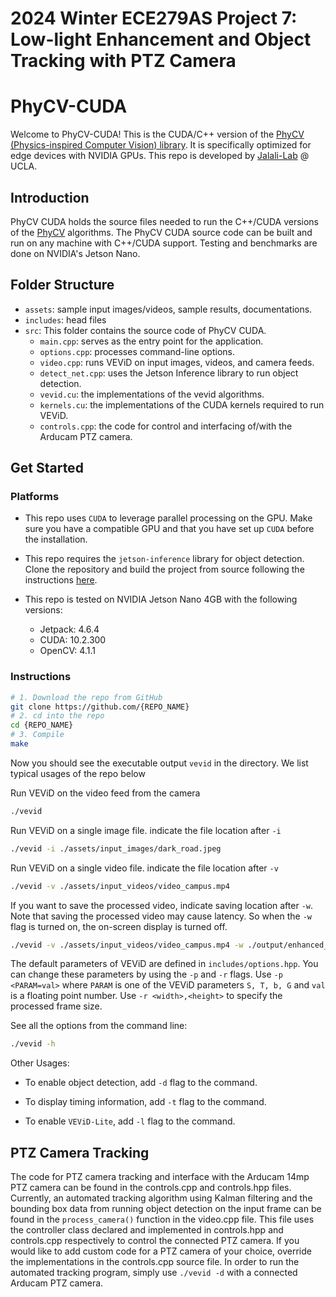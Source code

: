 # 2024 Winter ECE279AS Project 7: Low-light Enhancement and Object Tracking with PTZ Camera
# PhyCV-CUDA

Welcome to PhyCV-CUDA! This is the CUDA/C++ version of the [PhyCV (Physics-inspired Computer Vision) library](https://github.com/JalaliLabUCLA/phycv/). It is specifically optimized for edge devices with NVIDIA GPUs. This repo is developed by [Jalali-Lab](https://photonics.ucla.edu/) @ UCLA.
 
## Introduction 

PhyCV CUDA holds the source files needed to run the C++/CUDA versions of the [PhyCV](https://github.com/JalaliLabUCLA/phycv/) algorithms. The PhyCV CUDA source code can be built and run on any machine with C++/CUDA support. Testing and benchmarks are done on NVIDIA's Jetson Nano. 

## Folder Structure

- `assets`: sample input images/videos, sample results, documentations.
- `includes`: head files
- `src`: This folder contains the source code of PhyCV CUDA.
  - `main.cpp`: serves as the entry point for the application.
  - `options.cpp`: processes command-line options.
  - `video.cpp`: runs VEViD on input images, videos, and camera feeds.
  - `detect_net.cpp`: uses the Jetson Inference library to run object detection.
  - `vevid.cu`: the implementations of the vevid algorithms.
  - `kernels.cu`: the implementations of the CUDA kernels required to run VEViD. 
  - `controls.cpp`: the code for control and interfacing of/with the Arducam PTZ camera.

## Get Started

### Platforms 
- This repo uses `CUDA` to leverage parallel processing on the GPU. Make sure you have a compatible GPU and that you have set up `CUDA` before the installation.

- This repo requires the `jetson-inference` library for object detection. Clone the repository and build the project from source following the instructions [here](https://github.com/dusty-nv/jetson-inference/blob/master/docs/building-repo-2.md).

- This repo is tested on NVIDIA Jetson Nano 4GB with the following versions:
  - Jetpack: 4.6.4
  - CUDA: 10.2.300
  - OpenCV: 4.1.1

### Instructions
```bash
# 1. Download the repo from GitHub
git clone https://github.com/{REPO_NAME}
# 2. cd into the repo
cd {REPO_NAME}
# 3. Compile
make
```
Now you should see the executable output `vevid` in the directory. We list typical usages of the repo below

Run VEViD on the video feed from the camera
```bash
./vevid
```

Run VEViD on a single image file. indicate the file location after `-i` 
```bash
./vevid -i ./assets/input_images/dark_road.jpeg
```

Run VEViD on a single video file. indicate the file location after `-v` 
```bash
./vevid -v ./assets/input_videos/video_campus.mp4
```

If you want to save the processed video, indicate saving location after `-w`. Note that saving the processed video may cause latency. So when the `-w` flag is turned on, the on-screen display is turned off.
```bash
./vevid -v ./assets/input_videos/video_campus.mp4 -w ./output/enhanced_campus.mp4
```

The default parameters of VEViD are defined in `includes/options.hpp`. You can change these parameters by using the `-p` and `-r` flags. Use `-p <PARAM=val>` where `PARAM` is one of the VEViD parameters `S, T, b, G` and `val` is a floating point number. Use `-r <width>,<height>` to specify the processed frame size. 


See all the options from the command line:
```bash
./vevid -h
```

Other Usages:

- To enable object detection, add `-d` flag to the command.

- To display timing information, add `-t` flag to the command.

- To enable `VEViD-Lite`, add `-l` flag to the command.

## PTZ Camera Tracking

The code for PTZ camera tracking and interface with the Arducam 14mp PTZ camera can be found in the controls.cpp and controls.hpp files. Currently, an automated tracking algorithm using Kalman filtering and the bounding box data from running object detection on the input frame can be found in the `process_camera()` function in the video.cpp file. This file uses the controller class declared and implemented in controls.hpp and controls.cpp respectively to control the connected PTZ camera. If you would like to add custom code for a PTZ camera of your choice, override the implementations in the controls.cpp source file. In order to run the automated tracking program, simply use `./vevid -d` with a connected Arducam PTZ camera. 
